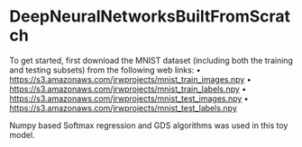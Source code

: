 # DeepNeuralNetworksBuiltFromScratch 
To get started, first download the MNIST dataset (including both the training and testing subsets) from the following web links:
• https://s3.amazonaws.com/jrwprojects/mnist_train_images.npy
• https://s3.amazonaws.com/jrwprojects/mnist_train_labels.npy
• https://s3.amazonaws.com/jrwprojects/mnist_test_images.npy
• https://s3.amazonaws.com/jrwprojects/mnist_test_labels.npy

Numpy based Softmax regression and GDS algorithms was used  in this toy model.
